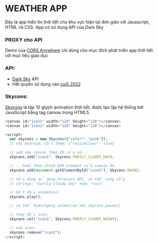 # WEATHER APP
Đây là app hiển thị thời tiết cho khu vực hiện tại đơn giản với Javascript, HTML và CSS.
App có sử dụng API của Dark Sky

### PROXY cho API
Demo của [CORS Anywhere](http://cors-anywhere.herokuapp.com/corsdemo) chỉ dùng cho mục đích phát triển app thời tiết với mục tiêu giáo dục

### API:
- [Dark Sky](https://darksky.net/forecast) API 
- Hết quyền sử dụng vào [cuối 2022](https://blog.darksky.net/)  

### Skycons:
[Skycons](https://darkskyapp.github.io/skycons/) là tập 10 glyph animation thời tiết, được tạo lập hệ thống bởi JavaScript bằng tag canvas trong HTML5.

```javascript
<canvas id="icon1" width="128" height="128"></canvas>
<canvas id="icon2" width="128" height="128"></canvas>

<script>
  var skycons = new Skycons({"color": "pink"});
  // với Android, cần thêm: {"resizeClear": true}

  // add vào canvas theo ID của nó...
  skycons.add("icon1", Skycons.PARTLY_CLOUDY_DAY);

  // ...hoặc theo chính DOM element của canvas đó.
  skycons.add(document.getElementById("icon2"), Skycons.RAIN);

  // nếu đang sử dụng Forecast API, có thể cung cấp
  // strings: "partly-cloudy-day" hoặc "rain".

  // bắt đầu animation!
  skycons.play();

  // có thể hoãn/ngưng animation với skycons.pause()

  // thay đổi icon:
  skycons.set("icon1", Skycons.PARTLY_CLOUDY_NIGHT);

  // xoá icon:
  skycons.remove("icon2");
</script>
```

